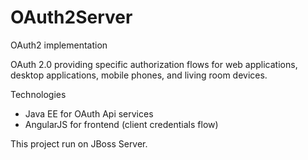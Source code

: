 # OAuth2Server
OAuth2 implementation

OAuth 2.0 providing specific authorization flows for web applications, desktop applications, mobile phones, and living room devices.

Technologies
- Java EE for OAuth Api services 
- AngularJS for frontend (client credentials flow)

This project run on JBoss Server.
